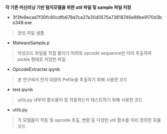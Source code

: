 **각 기존 머신러닝 기반 탐지모델을 위한 util 파일 및 sample 파일 저장**

* 3f3fe9ecad7f30fc80cdfb678d7ca27a30d0575a73818746e98be9170d3be348.exe

> 양성 파일 샘플

* MalwareSample.p

> 악성코드 파일을 직접 올리기 어려워 opcode sequence만 미리 추출하여 pickle 형태로 저장한 파일

* OpcodeExtracter.ipynb

> 본 연구에서 먼저 대량의 Pefile을 추출하기 위해 사용한 코드

* test.ipynb

> utils.py 내부의 함수들이 잘 작동하는지 테스트하기 위해 사용한 코드

* utils.py

> 각 모델들이 작동 및 opcode 추출, 변환 등 다양한 util 함수를 미리 정의한 모듈 코드
